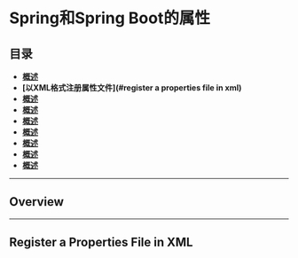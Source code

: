# Spring和Spring Boot的属性

## 目录

- **[概述](#overview)**
- **[以XML格式注册属性文件](#register a properties file in xml)**
- **[概述](#overview)**
- **[概述](#overview)**
- **[概述](#overview)**
- **[概述](#overview)**
- **[概述](#overview)**
- **[概述](#overview)**
- **[概述](#overview)**


---
## Overview

---
## Register a Properties File in XML